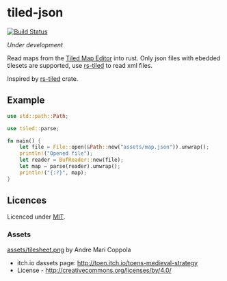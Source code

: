 # tiled-json

[![Build Status](https://travis-ci.org/hyrsky/tiled-json.svg?branch=master)](https://travis-ci.org/hyrsky/tiled-json)

_Under development_

Read maps from the [Tiled Map Editor](http://www.mapeditor.org/) into rust. Only json files with ebedded tilesets are supported, use [rs-tiled](https://github.com/mattyhall/rs-tiled) to read xml files.

Inspired by [rs-tiled](https://github.com/mattyhall/rs-tiled) crate.

## Example

```rust
use std::path::Path;

use tiled::parse;

fn main() {
    let file = File::open(&Path::new("assets/map.json")).unwrap();
    println!("Opened file");
    let reader = BufReader::new(file);
    let map = parse(reader).unwrap();
    println!("{:?}", map);
}
```

## Licences

Licenced under [MIT](LICENSE).

### Assets

[assets/tilesheet.png](assets/tilesheet.png) by Andre Mari Coppola

- itch.io dassets page: http://toen.itch.io/toens-medieval-strategy
- License - http://creativecommons.org/licenses/by/4.0/
